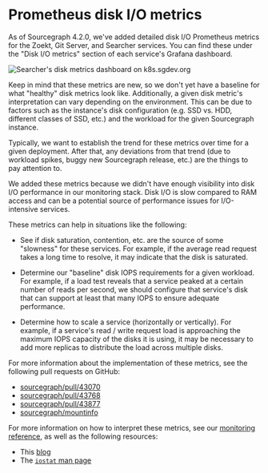 # Prometheus disk I/O metrics

As of Sourcegraph 4.2.0, we've added detailed disk I/O Prometheus metrics for the Zoekt, Git Server, and Searcher services. You can find these under the "Disk I/O metrics" section of each service's Grafana dashboard.

![Searcher's disk metrics dashboard on k8s.sgdev.org](https://storage.googleapis.com/sourcegraph-assets/disk-io-metrics.png)

Keep in mind that these metrics are new, so we don't yet have a baseline for what "healthy" disk metrics look like. Additionally, a given disk metric's interpretation can vary depending on the environment. This can be due to factors such as the instance's disk configuration (e.g. SSD vs. HDD, different classes of SSD, etc.) and the workload for the given Sourcegraph instance.

Typically, we want to establish the trend for these metrics over time for a given deployment. After that, any deviations from that trend (due to workload spikes, buggy new Sourcegraph release, etc.) are the things to pay attention to.

We added these metrics because we didn't have enough visibility into disk I/O performance in our monitoring stack. Disk I/O is slow compared to RAM access and can be a potential source of performance issues for I/O-intensive services.

These metrics can help in situations like the following:

- See if disk saturation, contention, etc. are the source of some "slowness" for these services. For example, if the average read request takes a long time to resolve, it may indicate that the disk is saturated.

- Determine our "baseline" disk IOPS requirements for a given workload. For example, if a load test reveals that a service peaked at a certain number of reads per second, we should configure that service's disk that can support at least that many IOPS to ensure adequate performance.

- Determine how to scale a service (horizontally or vertically). For example, if a service's read / write request load is approaching the maximum IOPS capacity of the disks it is using, it may be necessary to add more replicas to distribute the load across multiple disks.

For more information about the implementation of these metrics, see the following pull requests on GitHub:

- [sourcegraph/pull/43070](https://github.com/sourcegraph/sourcegraph/pull/43070)
- [sourcegraph/pull/43768](https://github.com/sourcegraph/sourcegraph/pull/43768)
- [sourcegraph/pull/43877](https://github.com/sourcegraph/sourcegraph/pull/43877)
- [sourcegraph/mountinfo](https://github.com/sourcegraph/mountinfo)

For more information on how to interpret these metrics, see our [monitoring reference](https://docs.sourcegraph.com/admin/observability/dashboards#zoekt-data-disk-i-o-metrics-only-available-on-sourcegraph-internal-instances), as well as the following resources:

- This [blog](https://coderwall.com/p/utc42q/understanding-iostat)
- The [`iostat` man page](https://man7.org/linux/man-pages/man1/iostat.1.html)
